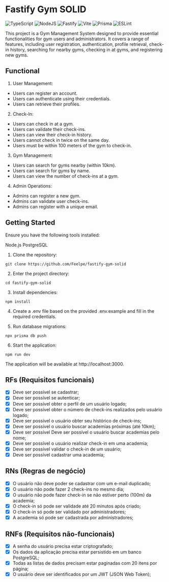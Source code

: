# Fastify Gym SOLID 

![TypeScript](https://img.shields.io/badge/typescript-%23007ACC.svg?style=for-the-badge&logo=typescript&logoColor=white) ![NodeJS](https://img.shields.io/badge/node.js-6DA55F?style=for-the-badge&logo=node.js&logoColor=white) ![Fastify](https://img.shields.io/badge/fastify-%23000000.svg?style=for-the-badge&logo=fastify&logoColor=white) ![Vite](https://img.shields.io/badge/vite-%23646CFF.svg?style=for-the-badge&logo=vite&logoColor=white) ![Prisma](https://img.shields.io/badge/Prisma-3982CE?style=for-the-badge&logo=Prisma&logoColor=white) ![ESLint](https://img.shields.io/badge/ESLint-4B3263?style=for-the-badge&logo=eslint&logoColor=white) 

This project is a Gym Management System designed to provide essential functionalities for gym users and administrators. It covers a range of features, including user registration, authentication, profile retrieval, check-in history, searching for nearby gyms, checking in at gyms, and registering new gyms.

## Functional 

1. User Management:

- Users can register an account.
- Users can authenticate using their credentials.
- Users can retrieve their profiles.

2. Check-In:

- Users can check in at a gym.
- Users can validate their check-ins.
- Users can view their check-in history.
- Users cannot check in twice on the same day.
- Users must be within 100 meters of the gym to check-in.

3. Gym Management:

- Users can search for gyms nearby (within 10km).
- Users can search for gyms by name.
- Users can view the number of check-ins at a gym.

4. Admin Operations:

- Admins can register a new gym.
- Admins can validate user check-ins.
- Admins can register with a unique email.

## Getting Started

Ensure you have the following tools installed:

Node.js
PostgreSQL

1. Clone the repository:

```
git clone https://github.com/Feelpe/fastify-gym-solid
```

2. Enter the project directory:

```
cd fastify-gym-solid
```

3. Install dependencies:

```
npm install
```

4. Create a .env file based on the provided .env.example and fill in the required credentials.

5. Run database migrations:

```
npx prisma db push
```

6. Start the application:

```
npm run dev
```

The application will be available at http://localhost:3000.

## RFs (Requisitos funcionais)

- [x] Deve ser possível se cadastrar;
- [x] Deve ser possível se autenticar;
- [x] Deve ser possível obter o perfil de um usuário logado;
- [x] Deve ser possível obter o número de check-ins realizados pelo usuário logado;
- [x] Deve ser possível o usuário obter seu histórico de check-ins;
- [x] Deve ser possível o usuário buscar academias próximas (até 10km);
- [x] Deve ser possível Deve ser possível o usuário buscar academias pelo nome;
- [x] Deve ser possível o usuário realizar check-in em uma academia;
- [x] Deve ser possível validar o check-in de um usuário;
- [x] Deve ser possível cadastrar uma academia;

## RNs (Regras de negócio)

- [x] O usuário não deve poder se cadastrar com um e-mail duplicado;
- [X] O usuário não pode fazer 2 check-ins no mesmo dia;
- [X] O usuário não pode fazer check-in se não estiver perto (100m) da academia;
- [x] O check-in só pode ser validade até 20 minutos após criado;
- [x] O check-in só pode ser validado por administradores;
- [x] A academia só pode ser cadastrada por administradores;

## RNFs (Requisitos não-funcionais)

- [x] A senha do usuário precisa estar criptografado;
- [x] Os dados da aplicação precisa estar persistido em um banco PostgreSQL;
- [x] Todas as listas de dados precisam estar paginadas com 20 itens por página;
- [x] O usuário deve ser identificados por um JWT (JSON Web Token);

